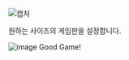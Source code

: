 ![캡처](https://github.com/GarbageCode1984/mines_weeper/assets/75023330/a6016989-bf3a-4ee4-a8bd-4207c571a1e8)

원하는 사이즈의 게임판을 설정합니다.


![image](https://github.com/GarbageCode1984/mines_weeper/assets/75023330/1950cd76-9328-4326-82d7-4fd3cec2c7db)
Good Game!
